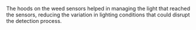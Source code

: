 The hoods on the weed sensors helped in managing the light that reached the sensors, reducing the variation in lighting conditions that could disrupt the detection process.